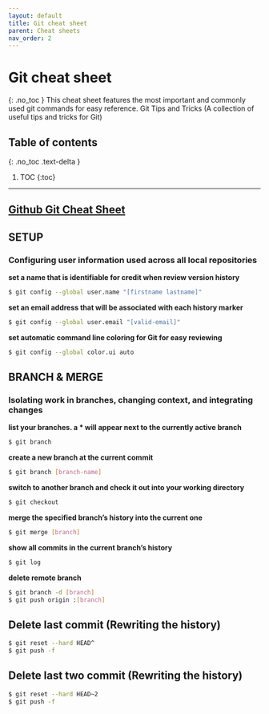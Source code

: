 ```yaml
---
layout: default
title: Git cheat sheet
parent: Cheat sheets
nav_order: 2
---
```

# Git cheat sheet
{: .no_toc }
This cheat sheet features the most important and commonly used git commands for easy reference.
Git Tips and Tricks (A collection of useful tips and tricks for Git)


## Table of contents
{: .no_toc .text-delta }

1. TOC
{:toc}

---

## [Github Git Cheat Sheet](https://education.github.com/git-cheat-sheet-education.pdf)

## SETUP
### Configuring user information used across all local repositories

**set a name that is identifiable for credit when review version history**
```sh
$ git config --global user.name "[firstname lastname]"
```
**set an email address that will be associated with each history marker**
```sh
$ git config --global user.email "[valid-email]"
```
**set automatic command line coloring for Git for easy reviewing**
```sh
$ git config --global color.ui auto
```

## BRANCH & MERGE
### Isolating work in branches, changing context, and integrating changes

**list your branches. a * will appear next to the currently active branch**
```sh
$ git branch
```
**create a new branch at the current commit**
```sh
$ git branch [branch-name]
```
**switch to another branch and check it out into your working directory**
```sh
$ git checkout
```
**merge the specified branch’s history into the current one**
```sh
$ git merge [branch]
```
**show all commits in the current branch’s history**
```sh
$ git log
```
**delete remote branch**
```sh
$ git branch -d [branch]
$ git push origin :[branch]
```

## Delete last commit (Rewriting the history)
```sh
$ git reset --hard HEAD^
$ git push -f
```

## Delete last two commit (Rewriting the history)
```sh
$ git reset --hard HEAD~2
$ git push -f
```
